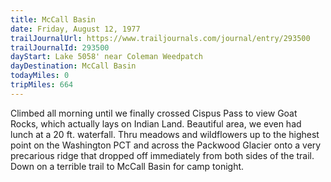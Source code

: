 ```yaml
---
title: McCall Basin
date: Friday, August 12, 1977
trailJournalUrl: https://www.trailjournals.com/journal/entry/293500
trailJournalId: 293500
dayStart: Lake 5058' near Coleman Weedpatch
dayDestination: McCall Basin
todayMiles: 0
tripMiles: 664
---
```

Climbed all morning until we finally crossed Cispus Pass to view Goat Rocks, which actually lays on Indian Land. Beautiful area, we even had lunch at a 20 ft. waterfall. Thru meadows and wildflowers up to the highest point on the Washington PCT and across the Packwood Glacier onto a very precarious ridge that dropped off immediately from both sides of the trail. Down on a terrible trail to McCall Basin for camp tonight.
